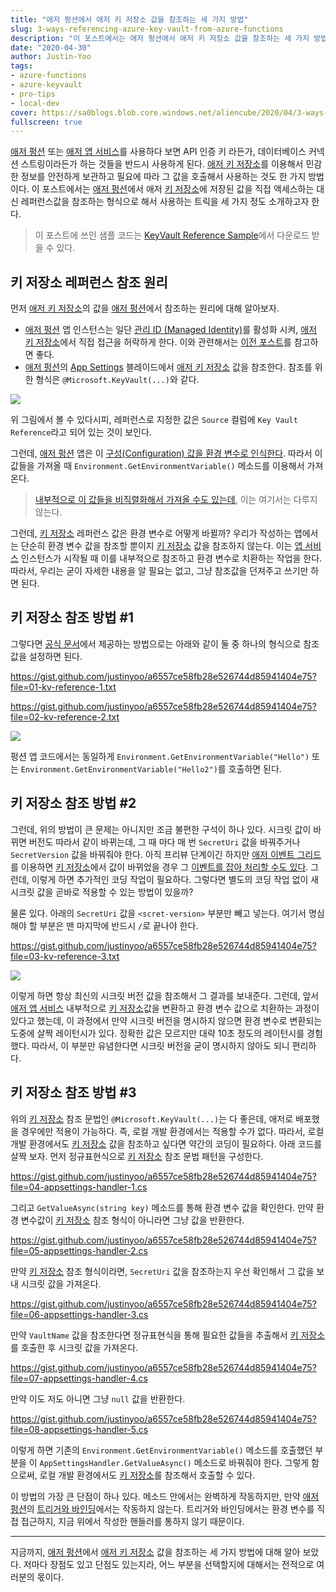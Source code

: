 ```yaml
---
title: "애저 펑션에서 애저 키 저장소 값을 참조하는 세 가지 방법"
slug: 3-ways-referencing-azure-key-vault-from-azure-functions
description: "이 포스트에서는 애저 펑션에서 애저 키 저장소 값을 참조하는 세 가지 방법에 대해 논의해 보겠습니다."
date: "2020-04-30"
author: Justin-Yoo
tags:
- azure-functions
- azure-keyvault
- pro-tips
- local-dev
cover: https://sa0blogs.blob.core.windows.net/aliencube/2020/04/3-ways-referencing-azure-key-vault-from-azure-functions-00.png
fullscreen: true
---
```


[애저 펑션][az func] 또는 [애저 앱 서비스][az appsvc]를 사용하다 보면 API 인증 키 라든가, 데이터베이스 커넥션 스트링이라든가 하는 것들을 반드시 사용하게 된다. [애저 키 저장소][az kv]를 이용해서 민감한 정보를 안전하게 보관하고 필요에 따라 그 값을 호출해서 사용하는 것도 한 가지 방법이다. 이 포스트에서는 [애저 펑션][az func]에서 애저 [키 저장소][az kv]에 저장된 값을 직접 액세스하는 대신 레퍼런스값을 참조하는 형식으로 해서 사용하는 트릭을 세 가지 정도 소개하고자 한다.

> 이 포스트에 쓰인 샘플 코드는 [KeyVault Reference Sample][gh sample]에서 다운로드 받을 수 있다.


## 키 저장소 레퍼런스 참조 원리 ##

먼저 [애저 키 저장소][az kv]의 값을 [애저 펑션][az func]에서 참조하는 원리에 대해 알아보자.

* [애저 펑션][az func] 앱 인스턴스는 일단 [관리 ID (Managed Identity)][az func mi]를 활성화 시켜, [애저 키 저장소][az kv]에서 직접 접근을 허락하게 한다. 이와 관련해서는 [이전 포스트][post azfunc mi]를 참고하면 좋다.
* [애저 펑션][az func]의 [App Settings][az func appsettings] 블레이드에서 [애저 키 저장소][az kv] 값을 참조한다. 참조를 위한 형식은 `@Microsoft.KeyVault(...)`와 같다.

![][image-01]

위 그림에서 볼 수 있다시피, 레퍼런스로 지정한 값은 `Source` 컬럼에 `Key Vault Reference`라고 되어 있는 것이 보인다.

그런데, [애저 펑션][az func] 앱은 이 [구성(Configuration) 값을 환경 변수로 인식한다][az appsvc appsettings]. 따라서 이 값들을 가져올 때 `Environment.GetEnvironmentVariable()` 메소드를 이용해서 가져온다.

> [내부적으로 이 값들을 비직렬화해서 가져올 수도 있는데][az appsvc envvar], 이는 여기서는 다루지 않는다.

그런데, [키 저장소][az kv] 레퍼런스 값은 환경 변수로 어떻게 바뀔까? 우리가 작성하는 앱에서는 단순히 환경 변수 값을 참조할 뿐이지 [키 저장소][az kv] 값을 참조하지 않는다. 이는 [앱 서비스][az appsvc] 인스턴스가 시작될 때 이를 내부적으로 참조하고 환경 변수로 치환하는 작업을 한다. 따라서, 우리는 굳이 자세한 내용을 알 필요는 없고, 그냥 참조값을 던져주고 쓰기만 하면 된다.


## 키 저장소 참조 방법 #1 ##

그렇다면 [공식 문서][az kv fncapp]에서 제공하는 방법으로는 아래와 같이 둘 중 하나의 형식으로 참조값을 설정하면 된다.

https://gist.github.com/justinyoo/a6557ce58fb28e526744d85941404e75?file=01-kv-reference-1.txt

https://gist.github.com/justinyoo/a6557ce58fb28e526744d85941404e75?file=02-kv-reference-2.txt

![][image-02]

펑션 앱 코드에서는 동일하게 `Environment.GetEnvironmentVariable("Hello")` 또는 `Environment.GetEnvironmentVariable("Hello2")`를 호출하면 된다.


## 키 저장소 참조 방법 #2 ##

그런데, 위의 방법이 큰 문제는 아니지만 조금 불편한 구석이 하나 있다. 시크릿 값이 바뀌면 버전도 따라서 같이 바뀌는데, 그 때 마다 매 번  `SecretUri` 값을 바꿔주거나 `SecretVersion` 값을 바꿔줘야 한다. 아직 프리뷰 단계이긴 하지만 [애저 이벤트 그리드][az evtgrd]를 이용하면 [키 저장소][az kv]에서 값이 바뀌었을 경우 그 [이벤트를 잡아 처리할 수도 있다][az kv evtgrd]. 그런데, 이렇게 하면 추가적인 코딩 작업이 필요하다. 그렇다면 별도의 코딩 작업 없이 새 시크릿 값을 곧바로 적용할 수 있는 방법이 있을까?

물론 있다. 아래의 `SecretUri` 값을 `<scret-version>` 부분만 빼고 넣는다. 여기서 명심해야 할 부분은 맨 마지막에 반드시 `/`로 끝나야 한다.

https://gist.github.com/justinyoo/a6557ce58fb28e526744d85941404e75?file=03-kv-reference-3.txt

![][image-03]

이렇게 하면 항상 최신의 시크릿 버전 값을 참조해서 그 결과를 보내준다. 그런데, 앞서 [애저 앱 서비스][az appsvc] 내부적으로 [키 저장소][az kv]값을 변환하고 환경 변수 값으로 치환하는 과정이 있다고 했는데, 이 과정에서 만약 시크릿 버전을 명시하지 않으면 환경 변수로 변환되는 도중에 살짝 레이턴시가 있다. 정확한 값은 모르지만 대략 10초 정도의 레이턴시를 경험했다. 따라서, 이 부분만 유념한다면 시크릿 버전을 굳이 명시하지 않아도 되니 편리하다.


## 키 저장소 참조 방법 #3 ##

위의 [키 저장소][az kv] 참조 문법인 `@Microsoft.KeyVault(...)`는 다 좋은데, 애저로 배포했을 경우에만 적용이 가능하다. 즉, 로컬 개발 환경에서는 적용할 수가 없다. 따라서, 로컬 개발 환경에서도 [키 저장소][az kv] 값을 참조하고 싶다면 약간의 코딩이 필요하다. 아래 코드를 살짝 보자. 먼저 정규표현식으로 [키 저장소][az kv] 참조 문법 패턴을 구성한다.

https://gist.github.com/justinyoo/a6557ce58fb28e526744d85941404e75?file=04-appsettings-handler-1.cs

그리고 `GetValueAsync(string key)` 메소드를 통해 환경 변수 값을 확인한다. 만약 환경 변수값이 [키 저장소][az kv] 참조 형식이 아니라면 그냥 값을 반환한다.

https://gist.github.com/justinyoo/a6557ce58fb28e526744d85941404e75?file=05-appsettings-handler-2.cs

만약 [키 저장소][az kv] 참조 형식이라면, `SecretUri` 값을 참조하는지 우선 확인해서 그 값을 보내 시크릿 값을 가져온다.

https://gist.github.com/justinyoo/a6557ce58fb28e526744d85941404e75?file=06-appsettings-handler-3.cs

만약 `VaultName` 값을 참조한다면 정규표현식을 통해 필요한 값들을 추출해서 [키 저장소][az kv]를 호출한 후 시크릿 값을 가져온다.

https://gist.github.com/justinyoo/a6557ce58fb28e526744d85941404e75?file=07-appsettings-handler-4.cs

만약 이도 저도 아니면 그냥 `null` 값을 반환한다.

https://gist.github.com/justinyoo/a6557ce58fb28e526744d85941404e75?file=08-appsettings-handler-5.cs

이렇게 하면 기존의 `Environment.GetEnvironmentVariable()` 메소드를 호출했던 부분을 이 `AppSettingsHandler.GetValueAsync()` 메소드로 바꿔줘야 한다. 그렇게 함으로써, 로컬 개발 환경에서도 [키 저장소][az kv]를 참조해서 호출할 수 있다.

이 방법의 가장 큰 단점이 하나 있다. 메소드 안에서는 완벽하게 작동하지만, 만약 [애저 펑션][az func]의 [트리거와 바인딩][az func bindings]에서는 작동하지 않는다. 트리거와 바인딩에서는 환경 변수를 직접 접근하지, 지금 위에서 작성한 핸들러를 통하지 않기 때문이다.

---

지금까지, [애저 펑션][az func]에서 [애저 키 저장소][az kv] 값을 참조하는 세 가지 방법에 대해 알아 보았다. 저마다 장점도 있고 단점도 있는지라, 어느 부분을 선택할지에 대해서는 전적으로 여러분의 몫이다.


[image-01]: https://sa0blogs.blob.core.windows.net/aliencube/2020/04/3-ways-referencing-azure-key-vault-from-azure-functions-01.png
[image-02]: https://sa0blogs.blob.core.windows.net/aliencube/2020/04/3-ways-referencing-azure-key-vault-from-azure-functions-02.png
[image-03]: https://sa0blogs.blob.core.windows.net/aliencube/2020/04/3-ways-referencing-azure-key-vault-from-azure-functions-03.png

[post azfunc mi]: /ko/2019/01/03/accessing-key-vault-from-azure-functions-with-managed-identity/

[gh sample]: https://github.com/devkimchi/KeyVault-Reference-Sample

[az func]: https://docs.microsoft.com/ko-kr/azure/azure-functions/functions-overview?WT.mc_id=aliencubeorg-blog-juyoo
[az func mi]: https://docs.microsoft.com/ko-kr/azure/app-service/overview-managed-identity?tabs=dotnet&WT.mc_id=aliencubeorg-blog-juyoo
[az func appsettings]: https://docs.microsoft.com/ko-kr/azure/azure-functions/functions-how-to-use-azure-function-app-settings?WT.mc_id=aliencubeorg-blog-juyoo
[az func bindings]: https://docs.microsoft.com/ko-kr/azure/azure-functions/functions-triggers-bindings?WT.mc_id=aliencubeorg-blog-juyoo

[az appsvc]: https://docs.microsoft.com/ko-kr/azure/app-service/?WT.mc_id=aliencubeorg-blog-juyoo
[az appsvc appsettings]: https://docs.microsoft.com/ko-kr/azure/app-service/configure-common?WT.mc_id=aliencubeorg-blog-juyoo
[az appsvc envvar]: https://docs.microsoft.com/ko-kr/azure/app-service/containers/configure-language-dotnetcore?WT.mc_id=aliencubeorg-blog-juyoo#access-environment-variables

[az kv]: https://docs.microsoft.com/ko-kr/azure/key-vault/general/overview?WT.mc_id=aliencubeorg-blog-juyoo
[az kv fncapp]: https://docs.microsoft.com/ko-kr/azure/app-service/app-service-key-vault-references?WT.mc_id=aliencubeorg-blog-juyoo
[az kv evtgrd]: https://docs.microsoft.com/ko-kr/azure/key-vault/general/event-grid-overview?WT.mc_id=aliencubeorg-blog-juyoo

[az evtgrd]: https://docs.microsoft.com/ko-kr/azure/event-grid/overview?WT.mc_id=aliencubeorg-blog-juyoo

